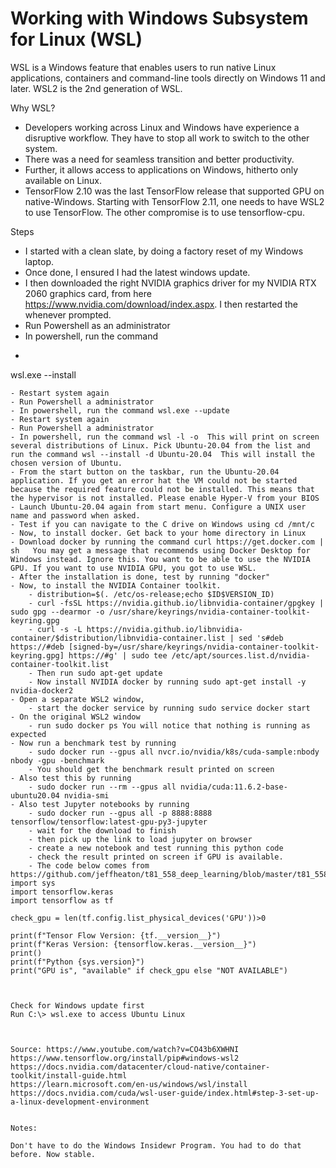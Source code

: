 # Working with Windows Subsystem for Linux (WSL)

WSL is a Windows feature that enables users to run native Linux applications, containers and command-line tools directly on Windows 11 and later. WSL2  is the 2nd generation of WSL.

Why WSL?  
- Developers working across Linux and Windows have experience a disruptive workflow. They have to stop all work to switch to the other system.
- There was a need for seamless transition and better productivity.
- Further, it allows access to applications on Windows, hitherto only available on Linux.
- TensorFlow 2.10 was the last TensorFlow release that supported GPU on native-Windows. Starting with TensorFlow 2.11, one needs to have WSL2 to use TensorFlow. The other compromise is to use tensorflow-cpu.

Steps  
- I started with a clean slate, by doing a factory reset of my Windows laptop.
- Once done, I ensured I had the latest windows update.
- I then downloaded the right NVIDIA graphics driver for my NVIDIA RTX 2060 graphics card, from here https://www.nvidia.com/download/index.aspx. I then restarted the whenever prompted.
- Run Powershell as an administrator
- In powershell, run the command
- ```
wsl.exe --install
```
- Restart system again
- Run Powershell a administrator
- In powershell, run the command wsl.exe --update
- Restart system again
- Run Powershell a administrator
- In powershell, run the command wsl -l -o  This will print on screen several distributions of Linux. Pick Ubuntu-20.04 from the list and run the command wsl --install -d Ubuntu-20.04  This will install the chosen version of Ubuntu.
- From the start button on the taskbar, run the Ubuntu-20.04 application. If you get an error hat the VM could not be started because the required feature could not be installed. This means that the hypervisor is not installed. Please enable Hyper-V from your BIOS
- Launch Ubuntu-20.04 again from start menu. Configure a UNIX user name and password when asked.
- Test if you can navigate to the C drive on Windows using cd /mnt/c
- Now, to install docker. Get back to your home directory in Linux
- Download docker by running the command curl https://get.docker.com | sh   You may get a message that recommends using Docker Desktop for Windows instead. Ignore this. You want to be able to use the NVIDIA GPU. If you want to use NVIDIA GPU, you got to use WSL.
- After the installation is done, test by running "docker"
- Now, to install the NVIDIA Container toolkit.
    - distribution=$(. /etc/os-release;echo $ID$VERSION_ID)
    - curl -fsSL https://nvidia.github.io/libnvidia-container/gpgkey | sudo gpg --dearmor -o /usr/share/keyrings/nvidia-container-toolkit-keyring.gpg
    - curl -s -L https://nvidia.github.io/libnvidia-container/$distribution/libnvidia-container.list | sed 's#deb https://#deb [signed-by=/usr/share/keyrings/nvidia-container-toolkit-keyring.gpg] https://#g' | sudo tee /etc/apt/sources.list.d/nvidia-container-toolkit.list
    - Then run sudo apt-get update
    - Now install NVIDIA docker by running sudo apt-get install -y nvidia-docker2
- Open a separate WSL2 window,
    - start the docker service by running sudo service docker start
- On the original WSL2 window
    - run sudo docker ps You will notice that nothing is running as expected
- Now run a benchmark test by running
    - sudo docker run --gpus all nvcr.io/nvidia/k8s/cuda-sample:nbody nbody -gpu -benchmark
    - You should get the benchmark result printed on screen
- Also test this by running
    - sudo docker run --rm --gpus all nvidia/cuda:11.6.2-base-ubuntu20.04 nvidia-smi
- Also test Jupyter notebooks by running
    - sudo docker run --gpus all -p 8888:8888 tensorflow/tensorflow:latest-gpu-py3-jupyter
    - wait for the download to finish
    - then pick up the link to load jupyter on browser
    - create a new notebook and test running this python code
    - check the result printed on screen if GPU is available.
    - The code below comes from https://github.com/jeffheaton/t81_558_deep_learning/blob/master/t81_558_class_01_1_overview.ipynb
import sys
import tensorflow.keras
import tensorflow as tf

check_gpu = len(tf.config.list_physical_devices('GPU'))>0

print(f"Tensor Flow Version: {tf.__version__}")
print(f"Keras Version: {tensorflow.keras.__version__}")
print()
print(f"Python {sys.version}")
print("GPU is", "available" if check_gpu else "NOT AVAILABLE")



Check for Windows update first  
Run C:\> wsl.exe to access Ubuntu Linux



Source: https://www.youtube.com/watch?v=CO43b6XWHNI
https://www.tensorflow.org/install/pip#windows-wsl2
https://docs.nvidia.com/datacenter/cloud-native/container-toolkit/install-guide.html
https://learn.microsoft.com/en-us/windows/wsl/install
https://docs.nvidia.com/cuda/wsl-user-guide/index.html#step-3-set-up-a-linux-development-environment


Notes:

Don't have to do the Windows Insidewr Program. You had to do that before. Now stable.
